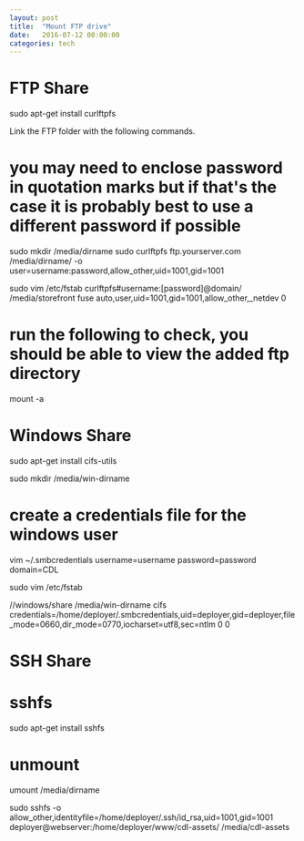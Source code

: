 ```yaml
---
layout: post
title:  "Mount FTP drive"
date:   2016-07-12 00:00:00
categories: tech
---
```



# FTP Share

sudo apt-get install curlftpfs

Link the FTP folder with the following commands.


# you may need to enclose password in quotation marks but if that's the case it is probably best to use a different password if possible
sudo mkdir /media/dirname
sudo curlftpfs ftp.yourserver.com /media/dirname/ -o user=username:password,allow_other,uid=1001,gid=1001


sudo vim /etc/fstab
curlftpfs#username:[password]@domain/ /media/storefront fuse auto,user,uid=1001,gid=1001,allow_other,_netdev 0

# run the following to check, you should be able to view the added ftp directory
mount -a


# Windows Share

sudo apt-get install cifs-utils

sudo mkdir /media/win-dirname

# create a credentials file for the windows user
vim ~/.smbcredentials
username=username
password=password
domain=CDL

sudo vim /etc/fstab

//windows/share /media/win-dirname cifs credentials=/home/deployer/.smbcredentials,uid=deployer,gid=deployer,file_mode=0660,dir_mode=0770,iocharset=utf8,sec=ntlm 0 0



# SSH Share

sshfs
=====

sudo apt-get install sshfs




# unmount
umount /media/dirname

sudo sshfs -o allow_other,identityfile=/home/deployer/.ssh/id_rsa,uid=1001,gid=1001 deployer@webserver:/home/deployer/www/cdl-assets/ /media/cdl-assets